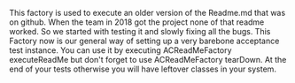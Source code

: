 This factory is used to execute an older version of the Readme.md that was on github. When the team in 2018 got the project none of that readme worked. So we started with testing it and slowly fixing all the bugs. This Factory now is our general way of setting up a very barebone acceptance test instance. You can use it by executing ACReadMeFactory executeReadMe but don't forget to use ACReadMeFactory tearDown. At the end of your tests otherwise you will have leftover classes in your system.